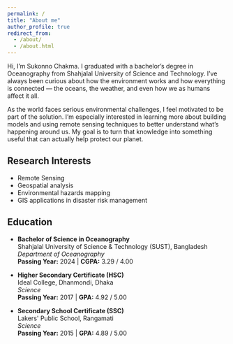 ```yaml
---
permalink: /
title: "About me"
author_profile: true
redirect_from: 
  - /about/
  - /about.html
---
```


Hi, I’m Sukonno Chakma.
I graduated with a bachelor’s degree in Oceanography from Shahjalal University of Science and Technology. I’ve always been curious about how the environment works and how everything is connected — the oceans, the weather, and even how we as humans affect it all.

As the world faces serious environmental challenges, I feel motivated to be part of the solution. I’m especially interested in learning more about building models and using remote sensing techniques to better understand what’s happening around us. My goal is to turn that knowledge into something useful that can actually help protect our planet. 

## Research Interests

- Remote Sensing
- Geospatial analysis
- Environmental hazards mapping
- GIS applications in disaster risk management

## Education

- **Bachelor of Science in Oceanography**  
  Shahjalal University of Science & Technology (SUST), Bangladesh  
  *Department of Oceanography*  
  **Passing Year:** 2024 | **CGPA:** 3.29 / 4.00  

- **Higher Secondary Certificate (HSC)**  
  Ideal College, Dhanmondi, Dhaka  
  *Science*  
  **Passing Year:** 2017 | **GPA:** 4.92 / 5.00  

- **Secondary School Certificate (SSC)**  
  Lakers' Public School, Rangamati
  <br>
  *Science*  
  **Passing Year:** 2015 | **GPA:** 4.89 / 5.00  



